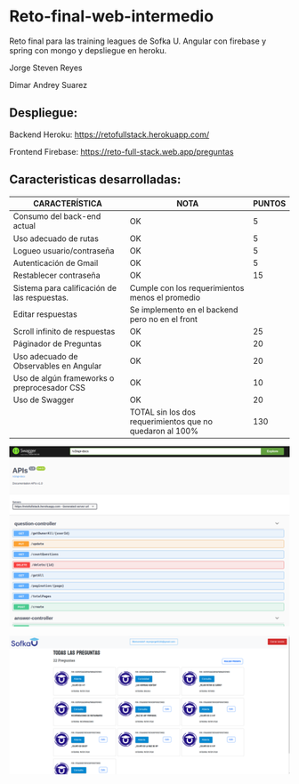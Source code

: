# Reto-final-web-intermedio
Reto final para las training leagues de Sofka U. Angular con firebase y spring con mongo y depsliegue en heroku.

Jorge Steven Reyes

Dimar Andrey Suarez

## Despliegue:

Backend Heroku: https://retofullstack.herokuapp.com/

Frontend Firebase: https://reto-full-stack.web.app/preguntas

## Caracteristicas desarrolladas:

| CARACTERÍSTICA                               | NOTA                                                     | PUNTOS |
| -------------------------------------------- | -------------------------------------------------------- | ------ |
| Consumo del back-end  actual                 | OK                                                       | 5      |
| Uso adecuado de rutas                        | OK                                                       | 5      |
| Logueo usuario/contraseña                    | OK                                                       | 5      |
| Autenticación de Gmail                       | OK                                                       | 5      |
| Restablecer contraseña                       | OK                                                       | 15     |
| Sistema para calificación de las respuestas. | Cumple con los requerimientos menos el promedio          |        |
| Editar respuestas                            | Se implemento en el backend pero no en el front          |        |
| Scroll infinito de respuestas                | OK                                                       | 25     |
| Páginador de Preguntas                       | OK                                                       | 20     |
| Uso adecuado de Observables en Angular       | OK                                                       | 20     |
| Uso de algún frameworks o preprocesador CSS  | OK                                                       | 10     |
| Uso de Swagger                               | OK                                                       | 20     |
|                                              | TOTAL sin los dos requerimientos que no quedaron al 100% | 130    |


![](swagger.png)

![](app.png)
